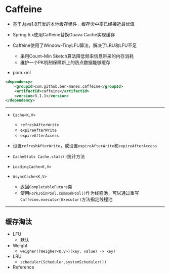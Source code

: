 # Caffeine

- 基于Java1.8开发的本地缓存组件，缓存命中率已经接近最优值
- Spring 5.x使用Caffeine替换Guava Cache实现缓存
- Caffeine使用了Window-TinyLFU算法，解决了LRU和LFU不足
    - 采用Count–Min Sketch算法降低频率信息带来的内存消耗
    - 维护一个PK机制保障新上的热点数据能够缓存


- pom.xml
```xml
<dependency>
    <groupId>com.github.ben-manes.caffeine</groupId>
    <artifactId>caffeine</artifactId>
    <version>3.1.1</version>
</dependency>
```

---
- `Cache<K,V>`
    - `refreshAfterWrite`
    - `expireAfterWrite`
    - `expireAfterAccess`

- 设置`refreshAfterWrite`，或设置`expireAfterWrite`和`expireAfterAccess`
- `CacheStats Cache.stats()`统计方法

- `LoadingCache<K,V>`


- `AsyncCache<K,V>`
    - 返回`CompletableFuture`类
    - 使用`ForkJoinPool.commonPool()`作为线程池，可以通过重写`Caffeine.executor(Executor)`方法指定线程池


---

## 缓存淘汰
- LFU
    - 默认
- Weight
    - `weigher((Weigher<K,V>)(key, value) -> key)`
- LRU
    - `scheduler(Scheduler.systemScheduler())`
- Reference